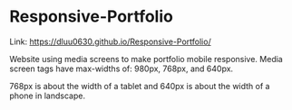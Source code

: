 # Responsive-Portfolio

Link: https://dluu0630.github.io/Responsive-Portfolio/

Website using media screens to make portfolio mobile responsive. Media screen tags have max-widths of: 980px, 768px, and 640px. 

768px is about the width of a tablet and 640px is about the width of a phone in landscape.